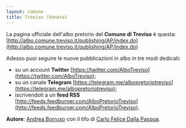 ```yaml
---
layout: comune
title: Treviso (Veneto)
---
```


La pagina ufficiale dell'albo pretorio del **Comune di Treviso** è questa: [http://albo.comune.treviso.it/publishing/AP/index.do](http://albo.comune.treviso.it/publishing/AP/index.do)

Adesso puoi seguire le nuove pubblicazioni in albo in tre modi dedicati:

* su un account **Twitter** [https://twitter.com/AlboTreviso](https://twitter.com/AlboTreviso);
* su un canale **Telegram** [https://telegram.me/albopretoriotreviso](https://telegram.me/albopretoriotreviso);
* iscrivendoti a un **feed RSS** [http://feeds.feedburner.com/AlboPretorioTreviso](http://feeds.feedburner.com/AlboPretorioTreviso).



**Autore**: [Andrea Borruso](https://twitter.com/aborruso) con il tifo di [Carlo Felice Dalla Pasqua](https://twitter.com/carlofelice).
